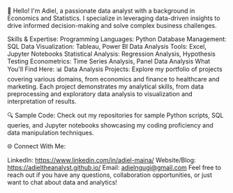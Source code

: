 👋 Hello! I'm Adiel, a passionate data analyst with a background in Economics and Statistics. I specialize in leveraging data-driven insights to drive informed decision-making and solve complex business challenges.

Skills & Expertise:
Programming Languages: Python
Database Management: SQL
Data Visualization: Tableau, Power BI
Data Analysis Tools: Excel, Jupyter Notebooks
Statistical Analysis: Regression Analysis, Hypothesis Testing
Econometrics: Time Series Analysis, Panel Data Analysis
What You'll Find Here:
📊 Data Analysis Projects: Explore my portfolio of projects covering various domains, from economics and finance to healthcare and marketing. Each project demonstrates my analytical skills, from data preprocessing and exploratory data analysis to visualization and interpretation of results.

🔍 Sample Code: Check out my repositories for sample Python scripts, SQL queries, and Jupyter notebooks showcasing my coding proficiency and data manipulation techniques.

🌐 Connect With Me:

LinkedIn: https://www.linkedin.com/in/adiel-maina/
Website/Blog: https://adieltheanalyst.github.io/
Email: adielngugi@gmail.com
Feel free to reach out if you have any questions, collaboration opportunities, or just want to chat about data and analytics!
<!---
Adieltheanalyst/Adieltheanalyst is a ✨ special ✨ repository because its `README.md` (this file) appears on your GitHub profile.
You can click the Preview link to take a look at your changes.
--->
